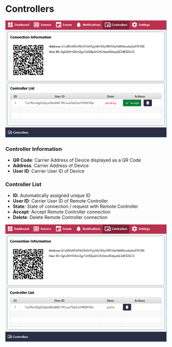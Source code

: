 # Controllers

![Screenshot](images/controllers-overview-1.png)

### Controller Information
- **QR Code**: Carrier Address of Device displayed as a QR Code
- **Address**: Carrier Address of Device
- **User ID**: Carrier User ID of Device

### Controller List
- **ID**: Automatically assigned unique ID
- **User ID**: Carrier User ID of Remote Controller
- **State**: State of connection / request with Remote Controller
- **Accept**: Accept Remote Controller connection
- **Delete**: Delete Remote Controller connection

![Screenshot](images/controllers-overview-2.png)
